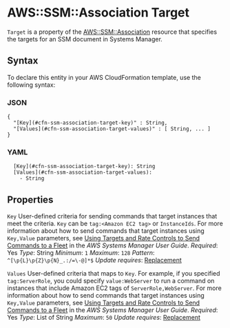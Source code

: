# AWS::SSM::Association Target<a name="aws-properties-ssm-association-target"></a>

 `Target` is a property of the [AWS::SSM::Association](https://docs.aws.amazon.com/AWSCloudFormation/latest/UserGuide/aws-resource-ssm-association.html) resource that specifies the targets for an SSM document in Systems Manager\.

## Syntax<a name="aws-properties-ssm-association-target-syntax"></a>

To declare this entity in your AWS CloudFormation template, use the following syntax:

### JSON<a name="aws-properties-ssm-association-target-syntax.json"></a>

```
{
  "[Key](#cfn-ssm-association-target-key)" : String,
  "[Values](#cfn-ssm-association-target-values)" : [ String, ... ]
}
```

### YAML<a name="aws-properties-ssm-association-target-syntax.yaml"></a>

```
  [Key](#cfn-ssm-association-target-key): String
  [Values](#cfn-ssm-association-target-values):
    - String
```

## Properties<a name="aws-properties-ssm-association-target-properties"></a>

`Key`  <a name="cfn-ssm-association-target-key"></a>
User\-defined criteria for sending commands that target instances that meet the criteria\. `Key` can be `tag:<Amazon EC2 tag>` or `InstanceIds`\. For more information about how to send commands that target instances using `Key,Value` parameters, see [Using Targets and Rate Controls to Send Commands to a Fleet](https://docs.aws.amazon.com/systems-manager/latest/userguide/send-commands-multiple.html#send-commands-targeting) in the *AWS Systems Manager User Guide*\.
*Required*: Yes
*Type*: String
*Minimum*: `1`
*Maximum*: `128`
*Pattern*: `^[\p{L}\p{Z}\p{N}_.:/=\-@]*$`
*Update requires*: [Replacement](https://docs.aws.amazon.com/AWSCloudFormation/latest/UserGuide/using-cfn-updating-stacks-update-behaviors.html#update-replacement)

`Values`  <a name="cfn-ssm-association-target-values"></a>
User\-defined criteria that maps to `Key`\. For example, if you specified `tag:ServerRole`, you could specify `value:WebServer` to run a command on instances that include Amazon EC2 tags of `ServerRole,WebServer`\. For more information about how to send commands that target instances using `Key,Value` parameters, see [Using Targets and Rate Controls to Send Commands to a Fleet](https://docs.aws.amazon.com/systems-manager/latest/userguide/send-commands-multiple.html) in the *AWS Systems Manager User Guide*\.
*Required*: Yes
*Type*: List of String
*Maximum*: `50`
*Update requires*: [Replacement](https://docs.aws.amazon.com/AWSCloudFormation/latest/UserGuide/using-cfn-updating-stacks-update-behaviors.html#update-replacement)
